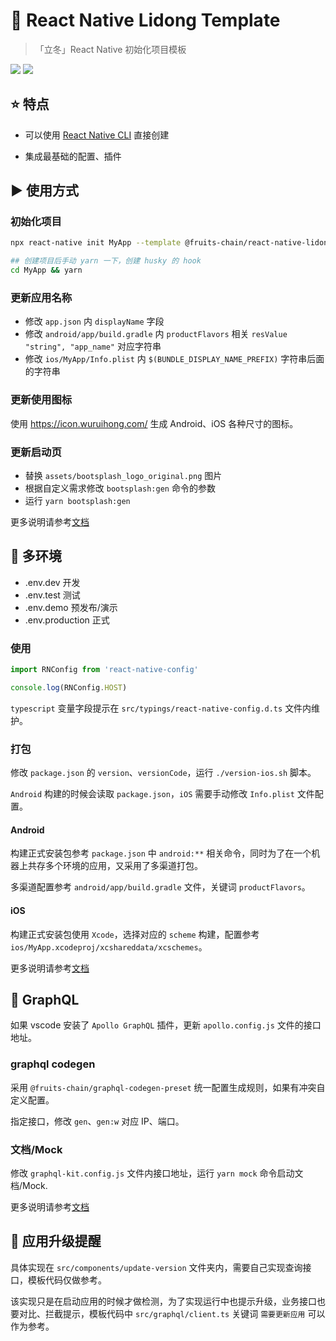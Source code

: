 # 👾 React Native Lidong Template

> 「立冬」React Native 初始化项目模板

[lidong-npm-url]: https://www.npmjs.com/package/@fruits-chain/react-native-lidong-template

[![](https://img.shields.io/npm/v/@fruits-chain/react-native-lidong-template.svg)][lidong-npm-url]
[![](https://img.shields.io/npm/dm/@fruits-chain/react-native-lidong-template.svg)][lidong-npm-url]

## ⭐ 特点

- 可以使用 [React Native CLI](https://github.com/react-native-community/cli) 直接创建

- 集成最基础的配置、插件

## ▶️ 使用方式

### 初始化项目

```bash
npx react-native init MyApp --template @fruits-chain/react-native-lidong-template

## 创建项目后手动 yarn 一下，创建 husky 的 hook
cd MyApp && yarn
```

### 更新应用名称

- 修改 `app.json` 内 `displayName` 字段
- 修改 `android/app/build.gradle` 内 `productFlavors` 相关 `resValue "string", "app_name"` 对应字符串
- 修改 `ios/MyApp/Info.plist` 内 `$(BUNDLE_DISPLAY_NAME_PREFIX)` 字符串后面的字符串

### 更新使用图标

使用 https://icon.wuruihong.com/ 生成 Android、iOS 各种尺寸的图标。

### 更新启动页

- 替换 `assets/bootsplash_logo_original.png` 图片
- 根据自定义需求修改 `bootsplash:gen` 命令的参数
- 运行 `yarn bootsplash:gen`

更多说明请参考[文档](https://github.com/zoontek/react-native-bootsplash)

## 📱 多环境

- .env.dev 开发
- .env.test 测试
- .env.demo 预发布/演示
- .env.production 正式

### 使用

```ts
import RNConfig from 'react-native-config'

console.log(RNConfig.HOST)
```

`typescript` 变量字段提示在 `src/typings/react-native-config.d.ts` 文件内维护。

### 打包

修改 `package.json` 的 `version`、`versionCode`，运行 `./version-ios.sh` 脚本。

`Android` 构建的时候会读取 `package.json`，`iOS` 需要手动修改 `Info.plist` 文件配置。

#### Android

构建正式安装包参考 `package.json` 中 `android:**` 相关命令，同时为了在一个机器上共存多个环境的应用，又采用了多渠道打包。

多渠道配置参考 `android/app/build.gradle` 文件，关键词 `productFlavors`。

#### iOS

构建正式安装包使用 `Xcode`，选择对应的 `scheme` 构建，配置参考 `ios/MyApp.xcodeproj/xcshareddata/xcschemes`。

更多说明请参考[文档](https://github.com/luggit/react-native-config)

## 📡 GraphQL

如果 vscode 安装了 `Apollo GraphQL` 插件，更新 `apollo.config.js` 文件的接口地址。

### graphql codegen

采用 `@fruits-chain/graphql-codegen-preset` 统一配置生成规则，如果有冲突自定义配置。

指定接口，修改 `gen`、`gen:w` 对应 IP、端口。

### 文档/Mock

修改 `graphql-kit.config.js` 文件内接口地址，运行 `yarn mock` 命令启动文档/Mock.

更多说明请参考[文档](https://www.npmjs.com/package/@fruits-chain/graphql-kit-cli)

## 🔄 应用升级提醒

具体实现在 `src/components/update-version` 文件夹内，需要自己实现查询接口，模板代码仅做参考。

该实现只是在启动应用的时候才做检测，为了实现运行中也提示升级，业务接口也要对比、拦截提示，模板代码中 `src/graphql/client.ts` 关键词 `需要更新应用` 可以作为参考。
